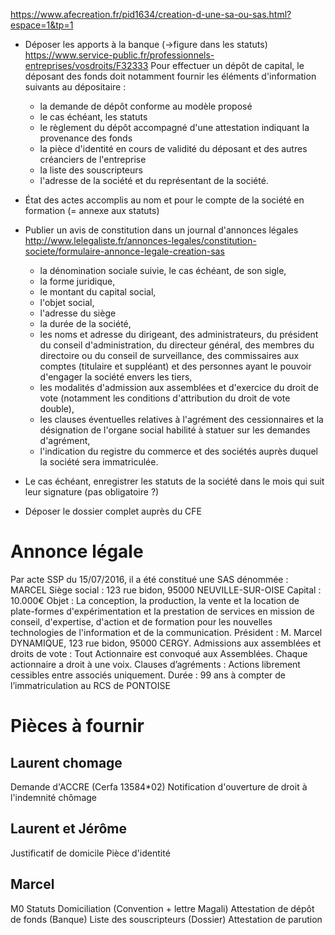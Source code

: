 https://www.afecreation.fr/pid1634/creation-d-une-sa-ou-sas.html?espace=1&tp=1
* Déposer les apports à la banque (->figure dans les statuts)
https://www.service-public.fr/professionnels-entreprises/vosdroits/F32333
Pour effectuer un dépôt de capital, le déposant des fonds doit notamment fournir les éléments d'information suivants au dépositaire :
    * la demande de dépôt conforme au modèle proposé
    * le cas échéant, les statuts
    * le règlement du dépôt accompagné d'une attestation indiquant la provenance des fonds
    * la pièce d'identité en cours de validité du déposant et des autres créanciers de l'entreprise
    * la liste des souscripteurs
    * l'adresse de la société et du représentant de la société.

* État des actes accomplis au nom et pour le compte de la société en formation (= annexe aux statuts)

* Publier un avis de constitution dans un journal d'annonces légales
http://www.lelegaliste.fr/annonces-legales/constitution-societe/formulaire-annonce-legale-creation-sas
    * la dénomination sociale suivie, le cas échéant, de son sigle,
    * la forme juridique,
    * le montant du capital social,
    * l'objet social,
    * l'adresse du siège
    * la durée de la société,
    * les noms et adresse du dirigeant, des administrateurs, du président du conseil d'administration, du directeur général, des membres du directoire ou du conseil de surveillance, des commissaires aux comptes (titulaire et suppléant) et des personnes ayant le pouvoir d'engager la société envers les tiers,
    * les modalités d'admission aux assemblées et d'exercice du droit de vote (notamment les conditions d'attribution du droit de vote double),
    * les clauses éventuelles relatives à l'agrément des cessionnaires et la désignation de l'organe social habilité à statuer sur les demandes d'agrément,
    * l'indication du registre du commerce et des sociétés auprès duquel la société sera immatriculée.

* Le cas échéant, enregistrer les statuts de la société dans le mois qui suit leur signature (pas obligatoire ?)

* Déposer le dossier complet auprès du CFE


# Annonce légale
Par acte SSP du 15/07/2016, il a été
constitué une SAS dénommée :
MARCEL
Siège social : 123 rue bidon, 95000
NEUVILLE-SUR-OISE
Capital : 10.000€
Objet : La conception, la production, la
vente et la location de plate-formes
d'expérimentation et la prestation de
services en mission de conseil,
d'expertise, d'action et de formation
pour les nouvelles technologies de
l'information et de la communication.
Président : M. Marcel DYNAMIQUE, 123
rue bidon, 95000 CERGY.
Admissions aux assemblées et droits de
vote : Tout Actionnaire est convoqué
aux Assemblées. Chaque actionnaire a
droit à une voix.
Clauses d’agréments : Actions
librement cessibles entre associés
uniquement.
Durée : 99 ans à compter de
l’immatriculation au RCS de PONTOISE 

# Pièces à fournir
## Laurent chomage
Demande d'ACCRE (Cerfa 13584*02)
Notification d'ouverture de droit à l'indemnité chômage
## Laurent et Jérôme
Justificatif de domicile
Pièce d'identité
## Marcel
M0
Statuts
Domiciliation (Convention + lettre Magali)
Attestation de dépôt de fonds (Banque)
Liste des souscripteurs (Dossier)
Attestation de parution
